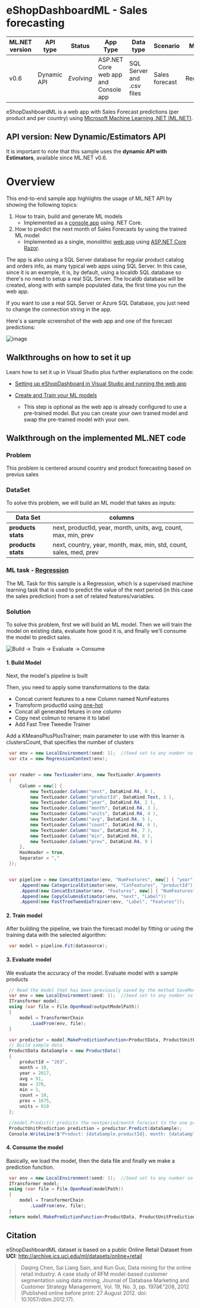 # eShopDashboardML - Sales forecasting 

| ML.NET version | API type          | Status                        | App Type    | Data type | Scenario            | ML Task                   | Algorithms                  |
|----------------|-------------------|-------------------------------|-------------|-----------|---------------------|---------------------------|-----------------------------|
| v0.6           | Dynamic API | *Evolving* | ASP.NET Core web app and Console app | SQL Server and .csv files | Sales forecast | Regression | FastTreeTweedie Regression |


eShopDashboardML is a web app with Sales Forecast predictions (per product and per country) using [Microsoft Machine Learning .NET (ML.NET)](https://github.com/dotnet/machinelearning).

## API version: New Dynamic/Estimators API
It is important to note that this sample uses the **dynamic API with Estimators**, available since ML.NET v0.6.

# Overview

This end-to-end sample app highlights the usage of ML.NET API by showing the following topics:

1. How to train, build and generate ML models 
   - Implemented as a [console app](src\eShopForecastModelsTrainer) using .NET Core.
2. How to predict the next month of Sales Forecasts by using the trained ML model 
   - Implemented as a single, monolithic [web app](src\eShopDashboard) using [ASP.NET Core Razor](https://docs.microsoft.com/aspnet/core/tutorials/razor-pages/). 

The app is also using a SQL Server database for regular product catalog and orders info, as many typical web apps using SQL Server. In this case, since it is an example, it is, by default, using a localdb SQL database so there's no need to setup a real SQL Server. The localdb database will be created, along with with sample populated data, the first time you run the web app.

If you want to use a real SQL Server or Azure SQL Database, you just need to change the connection string in the app.

Here's a sample screenshot of the web app and one of the forecast predictions:

![image](./docs/images/eShopDashboard.png)

## Walkthroughs on how to set it up

Learn how to set it up in Visual Studio plus further explanations on the code:

- [Setting up eShopDashboard in Visual Studio and running the web app](docs/Setting-up-eShopDashboard-in-Visual-Studio-and-running-it.md)

- [Create and Train your ML models](docs/Create-and-train-the-models-%5BOptional%5D.md)
  - This step is optional as the web app is already configured to use a pre-trained model. But you can create your own trained model and swap the pre-trained model with your own.

## Walkthrough on the implemented ML.NET code

### Problem

This problem is centered around country and product forecasting based on previus sales

### DataSet

To solve this problem, we will build an ML model that takes as inputs:  

| Data Set | columns |
|----------|--------|
| **products stats**  | next, productId, year, month, units, avg, count, max, min, prev      |
| **products stats**  | next, country, year, month, max, min, std, count, sales, med, prev   |

### ML task - [Regression](https://docs.microsoft.com/en-us/dotnet/machine-learning/resources/tasks#regression)

The ML Task for this sample is a Regression, which is a supervised machine learning task that is used to predict the value of the next period (in this case the sales prediction) from a set of related features/variables.

### Solution

To solve this problem, first we will build an ML model. Then we will train the model on existing data, evaluate how good it is, and finally we'll consume the model to predict sales.

![Build -> Train -> Evaluate -> Consume](./../../getting-started/shared_content/modelpipeline.png)

#### 1. Build Model

Next, the model's pipeline is built

Then, you need to apply some transformations to the data:

- Concat current features to a new Column named NumFeatures
- Tramsform  productId using [one-hot](https://en.wikipedia.org/wiki/One-hot)
- Concat all generated fetures in one column
- Copy next colmun to rename it to label
- Add Fast Tree Tweedie Trainer

Add a KMeansPlusPlusTrainer; main parameter to use with this learner is clustersCount, that specifies the number of clusters

```csharp
 var env = new LocalEnvironment(seed: 1);  //Seed set to any number so you have a deterministic environment
 var ctx = new RegressionContext(env);


 var reader = new TextLoader(env, new TextLoader.Arguments
 {
     Column = new[] {
         new TextLoader.Column("next", DataKind.R4, 0 ),
         new TextLoader.Column("productId", DataKind.Text, 1 ),
         new TextLoader.Column("year", DataKind.R4, 2 ),
         new TextLoader.Column("month", DataKind.R4, 3 ),
         new TextLoader.Column("units", DataKind.R4, 4 ),
         new TextLoader.Column("avg", DataKind.R4, 5 ),
         new TextLoader.Column("count", DataKind.R4, 6 ),
         new TextLoader.Column("max", DataKind.R4, 7 ),
         new TextLoader.Column("min", DataKind.R4, 8 ),
         new TextLoader.Column("prev", DataKind.R4, 9 )
     },
     HasHeader = true,
     Separator = ","
 });


 var pipeline = new ConcatEstimator(env, "NumFeatures", new[] { "year", "month", "units", "avg", "count", "max", "min", "prev" })
     .Append(new CategoricalEstimator(env, "CatFeatures", "productId"))
     .Append(new ConcatEstimator(env, "Features", new[] { "NumFeatures", "CatFeatures" }))
     .Append(new CopyColumnsEstimator(env, "next", "Label"))
     .Append(new FastTreeTweedieTrainer(env, "Label", "Features"));

```

#### 2. Train model

After building the pipeline, we train the forecast model by fitting or using the training data with the selected algorithm:

```csharp
 var model = pipeline.Fit(datasource);
```

#### 3. Evaluate model

We evaluate the accuracy of the model. Evaluate model with a sample products

```csharp
 // Read the model that has been previously saved by the method SaveModel
 var env = new LocalEnvironment(seed: 1);  //Seed set to any number so you have a deterministic environment
 ITransformer model;
 using (var file = File.OpenRead(outputModelPath))
 {
     model = TransformerChain
         .LoadFrom(env, file);
 }

 var predictor = model.MakePredictionFunction<ProductData, ProductUnitPrediction>(env);
 // Build sample data
 ProductData dataSample = new ProductData()
 {
     productId = "263",
     month = 10,
     year = 2017,
     avg = 91,
     max = 370,
     min = 1,
     count = 10,
     prev = 1675,
     units = 910
 };

 //model.Predict() predicts the nextperiod/month forecast to the one provided
 ProductUnitPrediction prediction = predictor.Predict(dataSample);
 Console.WriteLine($"Product: {dataSample.productId}, month: {dataSample.month + 1}, year: {dataSample.year} - Real value (units): 551, Forecast Prediction (units): {prediction.Score}");
```


#### 4. Consume the model

Basically, we load the model, then the data file and finally we make a prediction function.

```csharp
 var env = new LocalEnvironment(seed: 1);  //Seed set to any number so you have a deterministic environment
 ITransformer model;
 using (var file = File.OpenRead(modelPath))
 {
     model = TransformerChain
         .LoadFrom(env, file);
 }
 return model.MakePredictionFunction<ProductData, ProductUnitPrediction>(env);
```

## Citation
eShopDashboardML dataset is based on a public Online Retail Dataset from **UCI**: http://archive.ics.uci.edu/ml/datasets/online+retail
> Daqing Chen, Sai Liang Sain, and Kun Guo, Data mining for the online retail industry: A case study of RFM model-based customer segmentation using data mining, Journal of Database Marketing and Customer Strategy Management, Vol. 19, No. 3, pp. 197â€“208, 2012 (Published online before print: 27 August 2012. doi: 10.1057/dbm.2012.17).